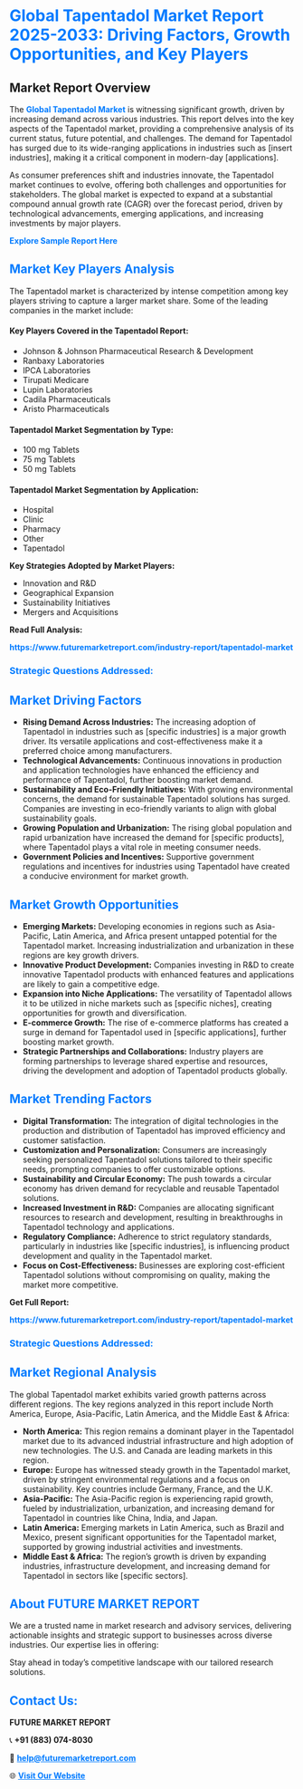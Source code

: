 <h1 style="color: #007BFF;">Global Tapentadol Market Report 2025-2033: Driving Factors, Growth Opportunities, and Key Players</h1>

<section id="overview">
<h2>Market Report Overview</h2>
<p>The <a href="https://www.futuremarketreport.com/industry-report/tapentadol-market" style="color: #007BFF; text-decoration: none;"><strong>Global Tapentadol Market</strong></a> is witnessing significant growth, driven by increasing demand across various industries. This report delves into the key aspects of the Tapentadol market, providing a comprehensive analysis of its current status, future potential, and challenges. The demand for Tapentadol has surged due to its wide-ranging applications in industries such as [insert industries], making it a critical component in modern-day [applications].</p>
<p>As consumer preferences shift and industries innovate, the Tapentadol market continues to evolve, offering both challenges and opportunities for stakeholders. The global market is expected to expand at a substantial compound annual growth rate (CAGR) over the forecast period, driven by technological advancements, emerging applications, and increasing investments by major players.</p>
</section>

<section id="overview">
<p><a href="https://www.futuremarketreport.com/request-sample/reportId=122313" style="color: #007BFF; text-decoration: none;"><strong>Explore Sample Report Here</strong></a></p>
</section>

<section id="key-players">
<h2 style="color: #007BFF;">Market Key Players Analysis</h2>
<p>The Tapentadol market is characterized by intense competition among key players striving to capture a larger market share. Some of the leading companies in the market include:</p>
<h4>Key Players Covered in the Tapentadol Report:</h4>
<ul><li>Johnson &amp; Johnson Pharmaceutical Research &amp; Development</li><li>Ranbaxy Laboratories</li><li>IPCA Laboratories</li><li>Tirupati Medicare</li><li>Lupin Laboratories</li><li>Cadila Pharmaceuticals</li><li>Aristo Pharmaceuticals</li></ul>
<h4>Tapentadol Market Segmentation by Type:</h4>
<ul><li>100 mg Tablets</li><li>75 mg Tablets</li><li>50 mg Tablets</li></ul>

<h4>Tapentadol Market Segmentation by Application:</h4>
<ul><li>Hospital</li><li>Clinic</li><li>Pharmacy</li><li>Other</li><li>Tapentadol</li></ul>
<p><strong>Key Strategies Adopted by Market Players:</strong></p>
<ul>
<li>Innovation and R&D</li>
<li>Geographical Expansion</li>
<li>Sustainability Initiatives</li>
<li>Mergers and Acquisitions</li>
</ul>
</section>

<section>
<p><strong>Read Full Analysis: </strong></p><a href="https://www.futuremarketreport.com/industry-report/tapentadol-market" style="color: #007BFF; text-decoration: none;"><strong>https://www.futuremarketreport.com/industry-report/tapentadol-market</strong></a>
<h3 style="color: #007BFF;">Strategic Questions Addressed:</h3>
</section>

<section id="driving-factors">
<h2 style="color: #007BFF;">Market Driving Factors</h2>
<ul>
<li><strong>Rising Demand Across Industries:</strong> The increasing adoption of Tapentadol in industries such as [specific industries] is a major growth driver. Its versatile applications and cost-effectiveness make it a preferred choice among manufacturers.</li>
<li><strong>Technological Advancements:</strong> Continuous innovations in production and application technologies have enhanced the efficiency and performance of Tapentadol, further boosting market demand.</li>
<li><strong>Sustainability and Eco-Friendly Initiatives:</strong> With growing environmental concerns, the demand for sustainable Tapentadol solutions has surged. Companies are investing in eco-friendly variants to align with global sustainability goals.</li>
<li><strong>Growing Population and Urbanization:</strong> The rising global population and rapid urbanization have increased the demand for [specific products], where Tapentadol plays a vital role in meeting consumer needs.</li>
<li><strong>Government Policies and Incentives:</strong> Supportive government regulations and incentives for industries using Tapentadol have created a conducive environment for market growth.</li>
</ul>
</section>

<section id="growth-opportunities">
<h2 style="color: #007BFF;">Market Growth Opportunities</h2>
<ul>
<li><strong>Emerging Markets:</strong> Developing economies in regions such as Asia-Pacific, Latin America, and Africa present untapped potential for the Tapentadol market. Increasing industrialization and urbanization in these regions are key growth drivers.</li>
<li><strong>Innovative Product Development:</strong> Companies investing in R&D to create innovative Tapentadol products with enhanced features and applications are likely to gain a competitive edge.</li>
<li><strong>Expansion into Niche Applications:</strong> The versatility of Tapentadol allows it to be utilized in niche markets such as [specific niches], creating opportunities for growth and diversification.</li>
<li><strong>E-commerce Growth:</strong> The rise of e-commerce platforms has created a surge in demand for Tapentadol used in [specific applications], further boosting market growth.</li>
<li><strong>Strategic Partnerships and Collaborations:</strong> Industry players are forming partnerships to leverage shared expertise and resources, driving the development and adoption of Tapentadol products globally.</li>
</ul>
</section>

<section id="trending-factors">
<h2 style="color: #007BFF;">Market Trending Factors</h2>
<ul>
<li><strong>Digital Transformation:</strong> The integration of digital technologies in the production and distribution of Tapentadol has improved efficiency and customer satisfaction.</li>
<li><strong>Customization and Personalization:</strong> Consumers are increasingly seeking personalized Tapentadol solutions tailored to their specific needs, prompting companies to offer customizable options.</li>
<li><strong>Sustainability and Circular Economy:</strong> The push towards a circular economy has driven demand for recyclable and reusable Tapentadol solutions.</li>
<li><strong>Increased Investment in R&D:</strong> Companies are allocating significant resources to research and development, resulting in breakthroughs in Tapentadol technology and applications.</li>
<li><strong>Regulatory Compliance:</strong> Adherence to strict regulatory standards, particularly in industries like [specific industries], is influencing product development and quality in the Tapentadol market.</li>
<li><strong>Focus on Cost-Effectiveness:</strong> Businesses are exploring cost-efficient Tapentadol solutions without compromising on quality, making the market more competitive.</li>
</ul>
</section>

<section>
<p><strong>Get Full Report: </strong></p><a href="https://www.futuremarketreport.com/industry-report/tapentadol-market" style="color: #007BFF; text-decoration: none;"><strong>https://www.futuremarketreport.com/industry-report/tapentadol-market</strong></a>
<h3 style="color: #007BFF;">Strategic Questions Addressed:</h3>
</section>


<section id="regional-analysis">
<h2 style="color: #007BFF;">Market Regional Analysis</h2>
<p>The global Tapentadol market exhibits varied growth patterns across different regions. The key regions analyzed in this report include North America, Europe, Asia-Pacific, Latin America, and the Middle East & Africa:</p>
<ul>
<li><strong>North America:</strong> This region remains a dominant player in the Tapentadol market due to its advanced industrial infrastructure and high adoption of new technologies. The U.S. and Canada are leading markets in this region.</li>
<li><strong>Europe:</strong> Europe has witnessed steady growth in the Tapentadol market, driven by stringent environmental regulations and a focus on sustainability. Key countries include Germany, France, and the U.K.</li>
<li><strong>Asia-Pacific:</strong> The Asia-Pacific region is experiencing rapid growth, fueled by industrialization, urbanization, and increasing demand for Tapentadol in countries like China, India, and Japan.</li>
<li><strong>Latin America:</strong> Emerging markets in Latin America, such as Brazil and Mexico, present significant opportunities for the Tapentadol market, supported by growing industrial activities and investments.</li>
<li><strong>Middle East & Africa:</strong> The region’s growth is driven by expanding industries, infrastructure development, and increasing demand for Tapentadol in sectors like [specific sectors].</li>
</ul>
</section>

<footer>
<h2 style="color: #007BFF;">About FUTURE MARKET REPORT</h2>
<p>We are a trusted name in market research and advisory services, delivering actionable insights and strategic support to businesses across diverse industries. Our expertise lies in offering:</p>

<p>Stay ahead in today’s competitive landscape with our tailored research solutions.</p>

<h2 style="color: #007BFF;">Contact Us:</h2>
<p><strong>FUTURE MARKET REPORT</strong></p>
<p>📞 <strong>+91 (883) 074-8030</strong></p>
<p>📧 <strong><a href="mailto:help@futuremarketreport.com" style="color: #007BFF;">help@futuremarketreport.com</a></strong></p>
<p>🌐 <strong><a href="https://www.futuremarketreport.com/" style="color: #007BFF;">Visit Our Website</a></strong></p>
</footer>